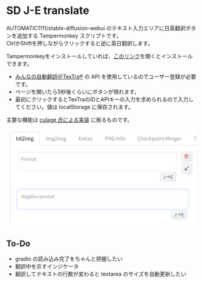 # SD J-E translate


AUTOMATIC1111/stable-diffusion-webui のテキスト入力エリアに日英翻訳ボタンを追加する Tampermonkey スクリプトです。  
CtrlかShiftを押しながらクリックすると逆に英日翻訳します。

Tampermonkeyをインストールしていれば、[このリンク](https://github.com/hetima/SD-JE-translate/raw/main/SD_J-E_translate.user.js)を開くとインストールできます。

- [みんなの自動翻訳＠TexTra®](https://mt-auto-minhon-mlt.ucri.jgn-x.jp/) の API を使用しているのでユーザー登録が必要です。
- ページを開いたら5秒後くらいにボタンが現れます。
- 最初にクリックするとTexTraのIDとAPIキーの入力を求められるので入力してください。値は localStorage に保存されます。

主要な機能は [culage 氏による実装](https://github.com/culage/stable-diffusion-webui/commit/65c3ca77c392ff87370f691e1af4c080a894e967) に拠るものです。

![screen shot](https://raw.githubusercontent.com/hetima/SD-JE-translate/main/image.jpg)

## To-Do
- gradio の読み込み完了をちゃんと把握したい
- 翻訳中を示すインジケータ
- 翻訳してテキストの行数が変わると textarea のサイズを自動更新したい